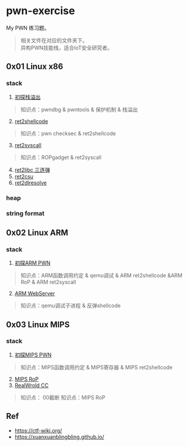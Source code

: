 # pwn-exercise
My PWN 练习题。   
> 相关文件在对应的文件夹下。   
> 异构PWN技能栈，适合IoT安全研究者。    
## 0x01 Linux x86

### stack 


1. [初探栈溢出](./linux_x86_stack_overflow/pwn0_stack_overflow/pwn0.md)   
> 知识点：pwndbg & pwntools & 保护机制 & 栈溢出    
2. [ret2shellcode](./linux_x86_stack_overflow/pwn1_ret2shellcode/pwn1.md)
> 知识点：pwn checksec & ret2shellcode   
3. [ret2syscall](./linux_x86_stack_overflow/pwn2_ret2syscall/pwn2.md)   
> 知识点：ROPgadget & ret2syscall
4. [ret2libc 三连弹](./linux_x86_stack_overflow/pwn3_ret2libc/pwn3.md)
5. [ret2csu](./linux_x86_stack_overflow/pwn4_ret2csu/pwn4.md)   
6. [ret2dlresolve](./linux_x86_stack_overflow/pwn5_ret2dlresolve/pwn5.md)

### heap

### string format



## 0x02 Linux ARM

### stack 
1. [初探ARM PWN](./linux_arm_stack/arm_pwn_typo/pwn.md)  
> 知识点：ARM函数调用约定 & qemu调试 & ARM ret2shellcode &ARM RoP & ARM ret2syscall

2. [ARM WebServer](./linux_arm_stack/arm_pwn_websrv/pwn.md)  
> 知识点：qemu调试子进程 & 反弹shellcode

## 0x03 Linux MIPS

### stack 
1. [初探MIPS PWN](./linux_mips_stack/mips_pwn_Mplogin/pwn.md)  
> 知识点：MIPS函数调用约定 & MIPS寄存器 & MIPS ret2shellcode 
2. [MIPS RoP](./linux_mips_stack/mips_pwn_1/pwm.md)   
3. [RealWrold CC](./linux_mips_stack/mips_iot_cc/pwm.md)
> 知识点： 00截断
>知识点：MIPS RoP
## Ref
- https://ctf-wiki.org/
- https://xuanxuanblingbling.github.io/

